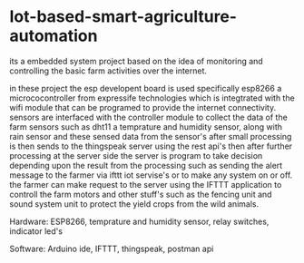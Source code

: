 # Iot-based-smart-agriculture-automation
its a embedded system project based on the idea of monitoring and controlling the basic farm activities over the internet. 

in these project the esp developent board is used specifically esp8266 a micrococontroller from expressife technologies which is integtrated with the wifi module that can be programed to provide the internet connectivity. sensors are interfaced with the controller module to collect the data of the farm sensors such as dht11 a temprature and humidity sensor, along with rain sensor and these sensed  data from the sensor's after small processing is then sends to the thingspeak server using the rest api's then after further processing at the server side the server is program to take decision depending upon the result from the processing such as sending the alert message to the farmer via ifttt iot servise's or to make any system on or off.
the farmer can make request to the server using the IFTTT application to controll the farm motors and other stuff's such as the fencing unit and sound system unit to protect the yield crops from the wild animals.

Hardware: ESP8266, temprature and humidity sensor, relay switches, indicator led's

Software: Arduino ide, IFTTT, thingspeak, postman api


